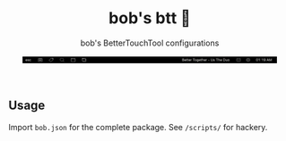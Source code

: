 <h1 align="center">bob's btt 📸</h1>
<p align="center">
  bob's BetterTouchTool configurations
</p>
<p align="center">
  <img src="/screenshots/base.png" width="90%" alt="base"/>
</p>

<br />

## Usage

Import `bob.json` for the complete package. See `/scripts/` for hackery.

<br />
